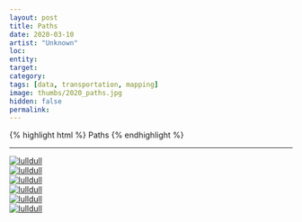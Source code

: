 ```yaml
---
layout: post
title: Paths
date: 2020-03-10
artist: "Unknown"
loc: 
entity: 
target: 
category: 
tags: [data, transportation, mapping]
image: thumbs/2020_paths.jpg
hidden: false
permalink:
---
```




{% highlight html %}
Paths
{% endhighlight %}

---



<div class="post_image">
	<a href="{{ site.baseurl }}/images/posts/2020_paths/001.jpg" target="_blank">
	<img src="{{ site.baseurl }}/images/posts/2020_paths/001.jpg" alt="lulldull"></a>
</div>

<div class="post_image">
	<a href="{{ site.baseurl }}/images/posts/2020_paths/002.jpg" target="_blank">
	<img src="{{ site.baseurl }}/images/posts/2020_paths/002.jpg" alt="lulldull"></a>
</div>

<div class="post_image">
	<a href="{{ site.baseurl }}/images/posts/2020_paths/003.jpg" target="_blank">
	<img src="{{ site.baseurl }}/images/posts/2020_paths/003.jpg" alt="lulldull"></a>
</div>

<div class="post_image">
	<a href="{{ site.baseurl }}/images/posts/2020_paths/004.jpg" target="_blank">
	<img src="{{ site.baseurl }}/images/posts/2020_paths/004.jpg" alt="lulldull"></a>
</div>


<div class="post_image">
	<a href="{{ site.baseurl }}/images/posts/2020_paths/005.jpg" target="_blank">
	<img src="{{ site.baseurl }}/images/posts/2020_paths/005.jpg" alt="lulldull"></a>
</div>

<div class="post_image">
	<a href="{{ site.baseurl }}/images/posts/2020_paths/006.jpg" target="_blank">
	<img src="{{ site.baseurl }}/images/posts/2020_paths/006.jpg" alt="lulldull"></a>
</div>

